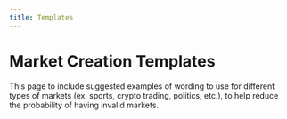 ```yaml
---
title: Templates
---
```

# Market Creation Templates

This page to include suggested examples of wording to use for different types of markets (ex. sports, crypto trading, politics, etc.), to help reduce the probability of having invalid markets.
